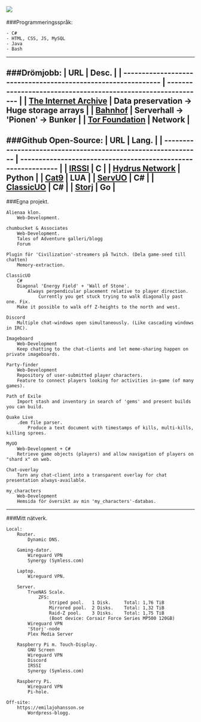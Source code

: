 ![](https://c.tenor.com/PETBj_OJmJUAAAAC/leekspin.gif)
--------------------------------------------------------------------------------------------------------------------
###Programmeringsspråk:

	- C#
	- HTML, CSS, JS, MySQL
	- Java
	- Bash
--------------------------------------------------------------------------------------------------------------------
###Drömjobb:
| URL 								| Desc. 							|
| -------------------------------------------------------------	| -------------------------------------------------------------	|
| [The Internet Archive](https://archive.org) 			| Data preservation -> Huge storage arrays 			|
| [Bahnhof](https://bahnhof.se) 				| Serverhall -> 'Pionen' -> Bunker				|
| [Tor Foundation](https://www.torproject.org) 			| Network							|
--------------------------------------------------------------------------------------------------------------------
###Github Open-Source:
| URL 								| Lang. 							|
| -------------------------------------------------------------	| -------------------------------------------------------------	|
| [IRSSI](https://github.com/irssi/irssi)			| C								|
| [Hydrus Network](https://github.com/hydrusnetwork)		| Python							|
| [Cat9](https://github.com/letoram/cat9) 			| LUA								|
| [ServUO](https://github.com/ServUO/ServUO) 			| C#								|
| [ClassicUO](https://github.com/ClassicUO/ClassicUO)		| C#								|
| [Storj](https://github.com/storj/storj)			| Go								|
--------------------------------------------------------------------------------------------------------------------
###Egna projekt.

	Alienaa klon.
		Web-Development.
	
	chumbucket & Associates
		Web-Development.
		Tales of Adventure galleri/blogg
		Forum
		
	Plugin för 'Civilization'-streamers på Twitch. (Dela game-seed till chatten)
		Memory-extraction.
	
	ClassicUO
		C#
		Diagonal 'Energy Field' + 'Wall of Stone'.
			Always perpendicular placement relative to player direction.
				Currently you get stuck trying to walk diagonally past one. Fix.
		Make it possible to walk off Z-heights to the north and west.
		
	Discord
		Multiple chat-windows open simultaneously. (Like cascading windows in IRC).					
		
	Imageboard
		Web-Development
		Keep chatting to the chat-clients and let meme-sharing happen on private imageboards.
	
	Party-finder
		Web-Development
		Repository of user-submitted player characters.
		Feature to connect players looking for activities in-game (of many games).
	
	Path of Exile
		Import stash and inventory in search of 'gems' and present builds you can build.			
		
	Quake Live
		.dem file parser.
			Produce a text document with timestamps of kills, multi-kills, killing sprees.			
			
	MyUO
		Web-Development + C#
		Retrieve game objects (players) and allow navigation of players on "shard x" on web.
		
	Chat-overlay
		Turn any chat-client into a transparent overlay for chat presentation always-available.	
		
	my_characters
		Web-Development
		Hemsida för översikt av min 'my_characters'-databas.
--------------------------------------------------------------------------------------------------------------------
###Mitt nätverk.

	Local:
		Router.
			Dynamic DNS.
	
		Gaming-dator.
			Wireguard VPN
			Synergy (Symless.com)
			
		Laptop.
			Wireguard VPN.
			
		Server.
			TrueNAS Scale.
				ZFS:
					Striped pool. 	1 Disk. 	Total: 1,76 TiB
					Mirrored pool. 	2 Disks. 	Total: 1,32 TiB
					Raid-Z pool. 	3 Disks. 	Total: 1,75 TiB
					(Boot device: Corsair Force Series MP500 120GB)
			Wireguard VPN
			'Storj'-node
			Plex Media Server
			
		Raspberry Pi m. Touch-Display.
			GNU Screen
			Wireguard VPN
			Discord
			IRSSI
			Synergy (Symless.com)
			
		Raspberry Pi.
			Wireguard VPN
			Pi-hole.
		
	Off-site:
		https://emilajohansson.se
			Wordpress-blogg.
